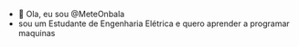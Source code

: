 - 👋 Ola, eu sou @MeteOnbala
- sou um Estudante de Engenharia Elétrica e quero aprender a programar maquinas

